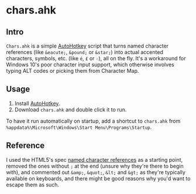 # chars.ahk

## Intro

`Chars.ahk` is a simple [AutoHotkey](https://www.autohotkey.com/) script that turns named character references (like `&eacute;`, `&pound;` or `&star;`) into actual accented characters, symbols, etc. (like `é`, `£` or `☆`), all on the fly. It's a workaround for Windows 10's poor character input support, which otherwise involves typing ALT codes or picking them from Character Map.

## Usage

1. Install [AutoHotkey](https://www.autohotkey.com/).
2. Download `chars.ahk` and double click it to run.

To have it run automatically on startup, add a shortcut to `chars.ahk` from `%appdata%\Microsoft\Windows\Start Menu\Programs\Startup`.

## Reference

I used the HTML5's spec [named character references](https://www.w3.org/TR/html5/syntax.html#named-character-references) as a starting point, removed the ones without `;` at the end (unsure why they're there to begin with), and commented out `&amp;`, `&quot;`, `&lt;` and `&gt;` as they're typically available on keyboards, and there might be good reasons why you'd want to escape them as such.
